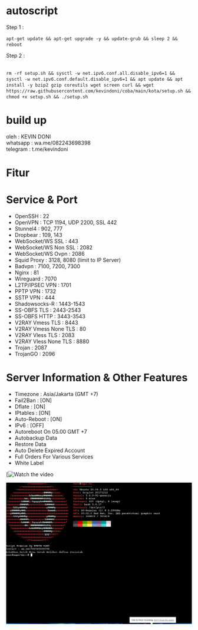 # autoscript

Step 1 : <br>

```shell
apt-get update && apt-get upgrade -y && update-grub && sleep 2 && reboot
```

Step 2 : <br><br>
```shell
rm -rf setup.sh && sysctl -w net.ipv6.conf.all.disable_ipv6=1 && sysctl -w net.ipv6.conf.default.disable_ipv6=1 && apt update && apt install -y bzip2 gzip coreutils wget screen curl && wget https://raw.githubusercontent.com/kevindoni/coba/main/kota/setup.sh && chmod +x setup.sh && ./setup.sh
```

# build up
oleh     : KEVIN DONI <br>
whatsapp : wa.me/082243698398 <br>
telegram : t.me/kevindoni
# Fitur

# Service & Port
   - OpenSSH                 : 22
   - OpenVPN                 : TCP 1194, UDP 2200, SSL 442
   - Stunnel4                : 902, 777
   - Dropbear                : 109, 143
   - WebSocket/WS SSL        : 443
   - WebSocket/WS Non SSL    : 2082
   - WebSocket/WS Ovpn       : 2086
   - Squid Proxy             : 3128, 8080 (limit to IP Server)
   - Badvpn                  : 7100, 7200, 7300
   - Nginx                   : 81
   - Wireguard               : 7070
   - L2TP/IPSEC VPN          : 1701
   - PPTP VPN                : 1732
   - SSTP VPN                : 444
   - Shadowsocks-R           : 1443-1543
   - SS-OBFS TLS             : 2443-2543
   - SS-OBFS HTTP            : 3443-3543
   - V2RAY Vmess TLS         : 8443
   - V2RAY Vmess None TLS    : 80
   - V2RAY Vless TLS         : 2083
   - V2RAY Vless None TLS    : 8880
   - Trojan                  : 2087
   - TrojanGO                : 2096

   # Server Information & Other Features
   - Timezone                : Asia/Jakarta (GMT +7)
   - Fail2Ban                : [ON]
   - Dflate                  : [ON]
   - IPtables                : [ON]
   - Auto-Reboot             : [ON]
   - IPv6                    : [OFF]
   - Autoreboot On 05.00 GMT +7
   - Autobackup Data
   - Restore Data
   - Auto Delete Expired Account
   - Full Orders For Various Services
   - White Label
   
[![Watch the video](vd.gif)

![Screenshot](20211222_150713.jpg)
